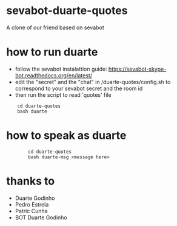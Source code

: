 # sevabot-duarte-quotes
A clone of our friend based on sevabot

# how to run duarte
- follow the sevabot instalattion guide: https://sevabot-skype-bot.readthedocs.org/en/latest/
- edit the "secret" and the "chat" in /duarte-quotes/config.sh to correspond to your sevabot secret and the room id
- then run the script to read 'quotes' file
``` shell
	cd duarte-quotes
	bash duarte
```

# how to speak as duarte
``` shell
        cd duarte-quotes
        bash duarte-msg <message here>
```

# thanks to
- Duarte Godinho
- Pedro Estrela
- Patric Cunha
- BOT Duarte Godinho
